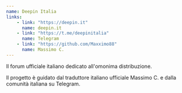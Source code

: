 ```yaml
---
name: Deepin Italia
links: 
    - link: "https://deepin.it"
      name: deepin.it
    - link: "https://t.me/deepinitalia"
      name: Telegram
    - link: "https://github.com/Maxximo88"
      name: Massimo C.
---
```

<p>Il forum ufficiale italiano dedicato all'omonima distribuzione.</p>
<p>Il progetto è guidato dal traduttore italiano ufficiale Massimo C. e dalla comunità italiana su Telegram.</p>